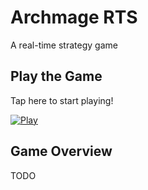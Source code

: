 # Archmage RTS

A real-time strategy game

## Play the Game

Tap here to start playing!

<a href="https://zacharybohn.github.io/Archmages/" target="_blank">
  <img src="https://img.shields.io/badge/Play-28a745?style=for-the-badge&logo=google-chrome&logoColor=white" alt="Play">
</a>

## Game Overview

TODO
